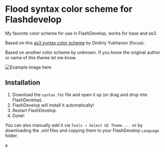 # Flood syntax color scheme for Flashdevelop
My favorite color scheme for use in FlashDevelop, works for haxe and as3.


Based on this [as3 syntax color scheme](http://blog.codestage.ru/2011/04/05/flashdevelop-as3-syntax-coloring-scheme/) by Dmitriy Yukhanov (focus).

Based on another color scheme by unknown.
If you know the original author or name of this theme let me know.

![Example image here](https://raw.githubusercontent.com/voec/flashdevelop-flood-color-scheme/master/color/schemelyo3t.gif)

## Installation

1. Download the `syntax.fdz` file and open it up (or drag and drop into FlashDevelop).
2. FlashDevelop will install it automatically!
3. Restart FlashDevelop.
4. Done!

You can also manually add it via `Tools → Select UI Theme....` or by downloading the .xml files and copying them to your FlashDevelop `Language` folder.

a